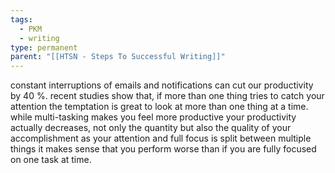 ```yaml
---
tags:
  - PKM
  - writing
type: permanent
parent: "[[HTSN - Steps To Successful Writing]]"
---
```

constant interruptions of emails and notifications can cut our productivity by 40 %. recent studies show that, if more than one thing tries to catch your attention the temptation is great to look at more than one thing at a time.
while multi-tasking makes you feel more productive your productivity actually decreases, not only the quantity but also the quality of your accomplishment as your attention and full focus is split between multiple things it makes sense that you perform worse than if you are fully focused on one task at time.